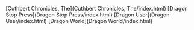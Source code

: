 [Cuthbert Chronicles, The](Cuthbert Chronicles, The/index.html)
[Dragon Stop Press](Dragon Stop Press/index.html)
[Dragon User](Dragon User/index.html)
[Dragon World](Dragon World/index.html)
